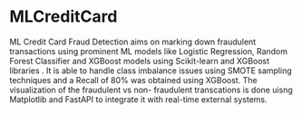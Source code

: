 # MLCreditCard
ML Credit Card Fraud Detection aims on marking down fraudulent transactions using prominent ML models like Logistic Regression, Random Forest Classifier and XGBoost models  using Scikit-learn and XGBoost libraries . It is able to handle class imbalance issues using SMOTE sampling techniques and a Recall of 80% was obtained using XGBoost. The visualization of the fraudulent vs non- fraudulent transcations is done uisng Matplotlib and FastAPI to integrate it with real-time external systems.
